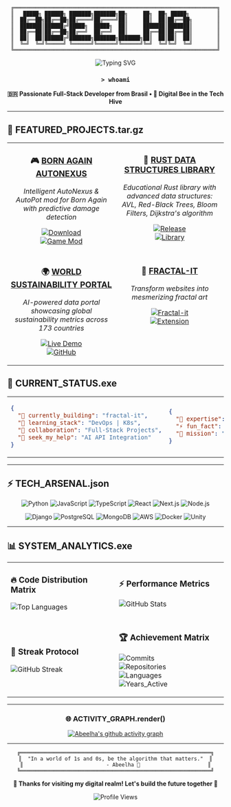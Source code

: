 <div align="center">

```
╔══════════════════════════════════════════════════════════════════╗
║   █████╗ ██████╗ ███████╗███████╗██╗     ██╗  ██╗ █████╗         ║
║  ██╔══██╗██╔══██╗██╔════╝██╔════╝██║     ██║  ██║██╔══██╗        ║
║  ███████║██████╔╝█████╗  █████╗  ██║     ███████║███████║        ║
║  ██╔══██║██╔══██╗██╔══╝  ██╔══╝  ██║     ██╔══██║██╔══██║        ║
║  ██║  ██║██████╔╝███████╗███████╗███████╗██║  ██║██║  ██║        ║
║  ╚═╝  ╚═╝╚═════╝ ╚══════╝╚══════╝╚══════╝╚═╝  ╚═╝╚═╝  ╚═╝        ║
╚══════════════════════════════════════════════════════════════════╝
```

<img src="https://readme-typing-svg.herokuapp.com?font=Orbitron&size=35&pause=1000&color=00FFFF&center=true&vCenter=true&width=700&lines=Full-Stack+Engineer;Cybersecurity+Enthusiast;AI+%26+DevOps+Explorer;Welcome+to+the+Hive+🐝" alt="Typing SVG"/>

### `> whoami`
**🇧🇷 Passionate Full-Stack Developer from Brasil • 🐝 Digital Bee in the Tech Hive**


</div>

---

## 🚀 **FEATURED_PROJECTS.tar.gz**

<table>
  <tr>
    <td align="center" valign="top" width="50%">
    
### 🎮 [**BORN AGAIN AUTONEXUS**](https://github.com/Abeelha/Born-Again-AutoNexus)  
*Intelligent AutoNexus & AutoPot mod for Born Again with predictive damage detection*

[![Download](https://img.shields.io/badge/🎯_AutoNexus-Download_v1.5.0-ff4444?style=for-the-badge&logo=csharp)](https://github.com/Abeelha/Born-Again-AutoNexus/releases/download/v1.5.0/AutoNexus.dll)  
[![Game Mod](https://img.shields.io/badge/Game_Mod-Born_Again-00ff88?style=for-the-badge&logo=unity)](https://github.com/Abeelha/Born-Again-AutoNexus)

</td>
<td align="center" valign="top" width="50%">

### 🦀 [**RUST DATA STRUCTURES LIBRARY**](https://github.com/Abeelha/rust-ds-lib-bee)  
*Educational Rust library with advanced data structures: AVL, Red-Black Trees, Bloom Filters, Dijkstra's algorithm*

[![Release](https://img.shields.io/badge/🚀_Release-v0.1.1-ff6b00?style=for-the-badge&logo=rust)](https://github.com/Abeelha/rust-ds-lib-bee/releases/tag/v0.1.1)  
[![Library](https://img.shields.io/badge/Educational_Library-Rust_+_Algorithms-00d4aa?style=for-the-badge&logo=rust)](https://github.com/Abeelha/rust-ds-lib-bee)

</td>
  </tr>
  <tr>
    <td align="center" valign="top" width="50%">

### 🌍 [**WORLD SUSTAINABILITY PORTAL**](https://github.com/Abeelha/portaljs-World-Sustainability-Dataset)  
*AI-powered data portal showcasing global sustainability metrics across 173 countries*

[![Live Demo](https://img.shields.io/badge/🌍_Live_Portal-Visit_Now-22C55E?style=for-the-badge&logo=nextdotjs)](https://portaljs-world-sustainability-datas.vercel.app/)  
[![GitHub](https://img.shields.io/badge/📊_Data_Portal-Next.js_+_AI-16A34A?style=for-the-badge&logo=typescript)](https://github.com/Abeelha/portaljs-World-Sustainability-Dataset)

</td>
<td align="center" valign="top" width="50%">

### 🎨 [**FRACTAL-IT**](https://github.com/Abeelha/fractal-it)  
*Transform websites into mesmerizing fractal art*

[![Fractal-it](https://img.shields.io/badge/🎨_Fractal--it-Live_Demo-ff00ff?style=for-the-badge&logo=typescript)](https://github.com/Abeelha/fractal-it)  
[![Extension](https://img.shields.io/badge/Browser_Extension-Available-00ffff?style=for-the-badge&logo=googlechrome)](https://github.com/Abeelha/fractal-it)

</td>
  </tr>
</table>


## 🌌 **CURRENT_STATUS.exe**

<table>
<tr><td>

```json
{
  "🔭 currently_building": "fractal-it",
  "🌱 learning_stack": "DevOps | K8s",
  "👯 collaboration": "Full-Stack Projects",
  "🤝 seek_my_help": "AI API Integration"
}
```

</td><td>

```json
{
  "💬 expertise": ["Cybersecurity", "AI", "Full-Stack"],
  "⚡ fun_fact": "I code with bee precision 🐝",
  "🎯 mission": "Building digital ecosystems"
}
```

</td></tr>
</table>

---

## ⚡ **TECH_ARSENAL.json**

<div align="center">

![Python](https://img.shields.io/badge/Python-FFD43B?style=for-the-badge&logo=python&logoColor=blue)
![JavaScript](https://img.shields.io/badge/JavaScript-323330?style=for-the-badge&logo=javascript&logoColor=F7DF1E)
![TypeScript](https://img.shields.io/badge/TypeScript-007ACC?style=for-the-badge&logo=typescript&logoColor=white)
![React](https://img.shields.io/badge/React-20232A?style=for-the-badge&logo=react&logoColor=61DAFB)
![Next.js](https://img.shields.io/badge/Next.js-000000?style=for-the-badge&logo=nextdotjs&logoColor=white)
![Node.js](https://img.shields.io/badge/Node.js-339933?style=for-the-badge&logo=nodedotjs&logoColor=white)

![Django](https://img.shields.io/badge/Django-092E20?style=for-the-badge&logo=django&logoColor=green)
![PostgreSQL](https://img.shields.io/badge/PostgreSQL-316192?style=for-the-badge&logo=postgresql&logoColor=white)
![MongoDB](https://img.shields.io/badge/MongoDB-4EA94B?style=for-the-badge&logo=mongodb&logoColor=white)
![AWS](https://img.shields.io/badge/Amazon_AWS-FF9900?style=for-the-badge&logo=amazonaws&logoColor=white)
![Docker](https://img.shields.io/badge/Docker-2CA5E0?style=for-the-badge&logo=docker&logoColor=white)
![Unity](https://img.shields.io/badge/Unity-100000?style=for-the-badge&logo=unity&logoColor=white)

</div>

---

## 📊 **SYSTEM_ANALYTICS.exe**

<div align="center">

<table>
<tr>
<td width="50%">

### 🔥 **Code Distribution Matrix**
![Top Languages](https://github-readme-stats-rho-gold.vercel.app/api/top-langs/?username=abeelha&layout=compact&theme=synthwave&hide_border=true&bg_color=0d1117&title_color=00ffff&text_color=ffffff)

</td>
<td width="50%">

### ⚡ **Performance Metrics**  
![GitHub Stats](https://github-readme-stats-rho-gold.vercel.app/api?username=abeelha&show_icons=true&theme=synthwave&hide_border=true&bg_color=0d1117&title_color=00ffff&text_color=ffffff&icon_color=ff00ff)

</td>
</tr>
<tr>
<td width="50%">

### 🚀 **Streak Protocol**
![GitHub Streak](https://github-readme-streak-stats.herokuapp.com/?user=abeelha&theme=synthwave&hide_border=true&background=0d1117&stroke=00ffff&ring=ff00ff&fire=ffff00&currStreakNum=ffffff&sideNums=ffffff&currStreakLabel=00ffff&sideLabels=ffffff&dates=ffffff)

</td>
<td width="50%">

### 🏆 **Achievement Matrix**
![Commits](https://img.shields.io/badge/Total_Commits-1000+-00ffff?style=for-the-badge&logo=github&logoColor=white)<br/>
![Repositories](https://img.shields.io/badge/Public_Repos-30+-ff00ff?style=for-the-badge&logo=github&logoColor=white)<br/>
![Languages](https://img.shields.io/badge/Languages-10+-ffff00?style=for-the-badge&logo=code&logoColor=black)<br/>
![Years_Active](https://img.shields.io/badge/Years_Active-6+-00ff00?style=for-the-badge&logo=calendar&logoColor=white)

</td>
</tr>
</table>

</div>

---

<div align="center">

### 🌐 **ACTIVITY_GRAPH.render()**
[![Abeelha's github activity graph](https://github-readme-activity-graph.vercel.app/graph?username=abeelha&theme=synthwave-84&hide_border=true&bg_color=0d1117)](https://github.com/ashutosh00710/github-readme-activity-graph)

</div>

---

<div align="center">

```
╔══════════════════════════════════════════════════════════════╗
║  "In a world of 1s and 0s, be the algorithm that matters."  ║
║                           - Abeelha 🐝                      ║
╚══════════════════════════════════════════════════════════════╝
```

**💫 Thanks for visiting my digital realm! Let's build the future together 🚀**

<img src="https://komarev.com/ghpvc/?username=abeelha&style=for-the-badge&color=00ffff" alt="Profile Views"/>

</div>

